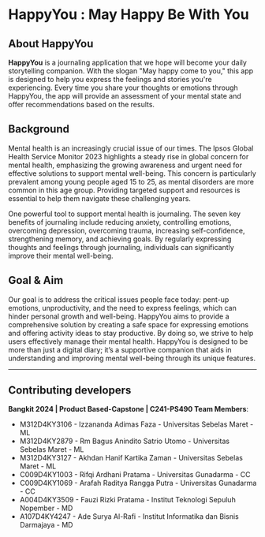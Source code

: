 # HappyYou : May Happy Be With You

## About HappyYou

**HappyYou** is a journaling application that we hope will become your daily storytelling companion. With the slogan "May happy come to you," this app is designed to help you express the feelings and stories you're experiencing. Every time you share your thoughts or emotions through HappyYou, the app will provide an assessment of your mental state and offer recommendations based on the results.

## Background

Mental health is an increasingly crucial issue of our times. The Ipsos Global Health Service Monitor 2023 highlights a steady rise in global concern for mental health, emphasizing the growing awareness and urgent need for effective solutions to support mental well-being. This concern is particularly prevalent among young people aged 15 to 25, as mental disorders are more common in this age group. Providing targeted support and resources is essential to help them navigate these challenging years.

One powerful tool to support mental health is journaling. The seven key benefits of journaling include reducing anxiety, controlling emotions, overcoming depression, overcoming trauma, increasing self-confidence, strengthening memory, and achieving goals. By regularly expressing thoughts and feelings through journaling, individuals can significantly improve their mental well-being.

## Goal & Aim

Our goal is to address the critical issues people face today: pent-up emotions, unproductivity, and the need to express feelings, which can hinder personal growth and well-being. HappyYou aims to provide a comprehensive solution by creating a safe space for expressing emotions and offering activity ideas to stay productive. By doing so, we strive to help users effectively manage their mental health. HappyYou is designed to be more than just a digital diary; it’s a supportive companion that aids in understanding and improving mental well-being through its unique features.  

---

## Contributing developers

**Bangkit 2024 | Product Based-Capstone | C241-PS490 Team Members**:

- M312D4KY3106 - Izzananda Adimas Faza - Universitas Sebelas Maret - ML
- M312D4KY2879 - Rm Bagus Anindito Satrio Utomo - Universitas Sebelas Maret - ML
- M312D4KY3127 - Akhdan Hanif Kartika Zaman - Universitas Sebelas Maret - ML
- C009D4KY1003 - Rifqi Ardhani Pratama - Universitas Gunadarma - CC
- C009D4KY1069 - Arafah Raditya Rangga Putra - Universitas Gunadarma - CC
- A004D4KY3509 - Fauzi Rizki Pratama - Institut Teknologi Sepuluh Nopember - MD
- A107D4KY4247 - Ade Surya Al-Rafi - Institut Informatika dan Bisnis Darmajaya - MD